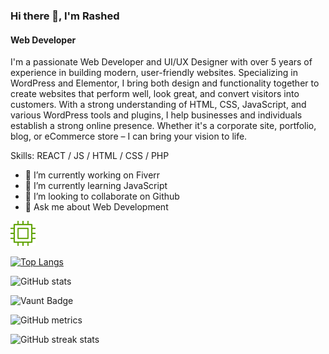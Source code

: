 

### Hi there 👋, I'm Rashed
#### Web Developer


I'm a passionate Web Developer and UI/UX Designer with over 5 years of experience in building modern, user-friendly websites. Specializing in WordPress and Elementor, I bring both design and functionality together to create websites that perform well, look great, and convert visitors into customers.
With a strong understanding of HTML, CSS, JavaScript, and various WordPress tools and plugins, I help businesses and individuals establish a strong online presence. Whether it's a corporate site, portfolio, blog, or eCommerce store – I can bring your vision to life.

Skills: REACT / JS / HTML / CSS / PHP

- 🔭 I’m currently working on Fiverr 
- 🌱 I’m currently learning JavaScript 
- 👯 I’m looking to collaborate on Github 
- 💬 Ask me about Web Development 


<a href='https://docs.github.com/en/developers'><img src='https://raw.githubusercontent.com/acervenky/animated-github-badges/master/assets/devbadge.gif' width='40' height='40'></a> 

[![Top Langs](https://github-readme-stats.vercel.app/api/top-langs/?username=rasuofficialbd)](https://github.com/anuraghazra/github-readme-stats)

![GitHub stats](https://github-readme-stats.vercel.app/api?username=rasuofficialbd&show_icons=true&count_private=true)  

![Vaunt Badge](https://api.vaunt.dev/v1/github/entities/rasuofficialbd/contributions?format=svg&private=true)  

![GitHub metrics](https://metrics.lecoq.io/rasuofficialbd)  

![GitHub streak stats](https://streak-stats.demolab.com/?user=rasuofficialbd)  

